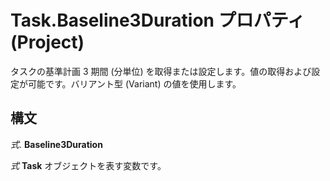 
# Task.Baseline3Duration プロパティ (Project)

タスクの基準計画 3 期間 (分単位) を取得または設定します。値の取得および設定が可能です。バリアント型 (Variant) の値を使用します。


## 構文

 _式_. **Baseline3Duration**

 _式_ **Task** オブジェクトを表す変数です。

